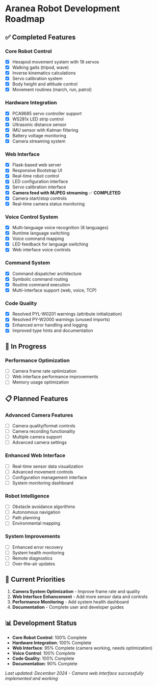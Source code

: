 # Aranea Robot Development Roadmap

## ✅ Completed Features

### Core Robot Control
- [x] Hexapod movement system with 18 servos
- [x] Walking gaits (tripod, wave)
- [x] Inverse kinematics calculations
- [x] Servo calibration system
- [x] Body height and attitude control
- [x] Movement routines (march, run, patrol)

### Hardware Integration
- [x] PCA9685 servo controller support
- [x] WS281x LED strip control
- [x] Ultrasonic distance sensor
- [x] IMU sensor with Kalman filtering
- [x] Battery voltage monitoring
- [x] Camera streaming system

### Web Interface
- [x] Flask-based web server
- [x] Responsive Bootstrap UI
- [x] Real-time robot control
- [x] LED configuration interface
- [x] Servo calibration interface
- [x] **Camera feed with MJPEG streaming** ✅ **COMPLETED**
- [x] Camera start/stop controls
- [x] Real-time camera status monitoring

### Voice Control System
- [x] Multi-language voice recognition (8 languages)
- [x] Runtime language switching
- [x] Voice command mapping
- [x] LED feedback for language switching
- [x] Web interface voice controls

### Command System
- [x] Command dispatcher architecture
- [x] Symbolic command routing
- [x] Routine command execution
- [x] Multi-interface support (web, voice, TCP)

### Code Quality
- [x] Resolved PYL-W0201 warnings (attribute initialization)
- [x] Resolved PY-W2000 warnings (unused imports)
- [x] Enhanced error handling and logging
- [x] Improved type hints and documentation

## 🚧 In Progress

### Performance Optimization
- [ ] Camera frame rate optimization
- [ ] Web interface performance improvements
- [ ] Memory usage optimization

## 📋 Planned Features

### Advanced Camera Features
- [ ] Camera quality/format controls
- [ ] Camera recording functionality
- [ ] Multiple camera support
- [ ] Advanced camera settings

### Enhanced Web Interface
- [ ] Real-time sensor data visualization
- [ ] Advanced movement controls
- [ ] Configuration management interface
- [ ] System monitoring dashboard

### Robot Intelligence
- [ ] Obstacle avoidance algorithms
- [ ] Autonomous navigation
- [ ] Path planning
- [ ] Environmental mapping

### System Improvements
- [ ] Enhanced error recovery
- [ ] System health monitoring
- [ ] Remote diagnostics
- [ ] Over-the-air updates

## 🎯 Current Priorities

1. **Camera System Optimization** - Improve frame rate and quality
2. **Web Interface Enhancement** - Add more sensor data and controls
3. **Performance Monitoring** - Add system health dashboard
4. **Documentation** - Complete user and developer guides

## 📊 Development Status

- **Core Robot Control**: 100% Complete
- **Hardware Integration**: 100% Complete
- **Web Interface**: 95% Complete (camera working, needs optimization)
- **Voice Control**: 100% Complete
- **Code Quality**: 100% Complete
- **Documentation**: 90% Complete

*Last updated: December 2024 - Camera web interface successfully implemented and working*